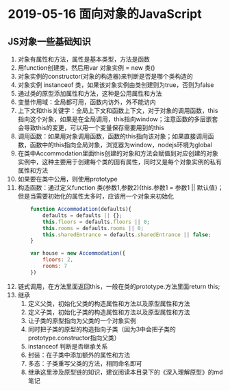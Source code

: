 # 2019-05-16 面向对象的JavaScript

## JS对象一些基础知识
1. 对象有属性和方法，属性是基本类型，方法是函数
2. 用function创建类，然后用var 对象实例 = new 类()
3. 对象实例的constructor(对象的构造器)来判断是否是哪个类构造的
4. 对象实例 instanceof 类，如果该对象实例由类创建则为true，否则为false
5. 通过类的原型添加属性和方法，这种是公用属性和方法
6. 变量作用域：全局都可用，函数内访外，外不能访内
7. 上下文和this关键字：全局上下文和函数上下文，对于对象的调用函数，this指向这个对象，如果是在全局调用，this指向window；注意函数的多层嵌套会导致this的变更，可以用一个变量保存需要用到的this
8. 调用函数：如果用对象调用函数，函数的this指向该对象；如果直接调用函数，函数中的this指向全局对象，浏览器为window，nodejs环境为global
9. 在类中Accommodation里面this创建的对象和方法会赋值到对应创建的对象实例中，这种主要用于创建每个类的固有属性，同时又是每个对象实例的私有属性和方法
10. 如果要在类中公用，则使用prototype
11. 构造函数：通过定义function 类(参数1,参数2){this.参数1 = 参数1 || 默认值}；但是当需要初始化的属性太多时，应该用一个对象来初始化
    ```js
        function Accommodation(defaults){
            defaults = defaults || {};
            this.floors = defaults.floors || 0;
            this.rooms = defaults.rooms || 0;
            this.sharedEntrance = defaults.sharedEntrance || false;
        }

        var house = new Accommodation({
            floors: 2,
            rooms: 7
        })
    ```
12. 链式调用，在方法里面返回this，一般在类的prototype.方法里面return this;
13. 继承
    1.  定义父类，初始化父类的构造属性和方法以及原型属性和方法
    2.  定义子类，初始化子类的构造属性和方法以及原型属性和方法
    3.  让子类的原型指向为父类的一个对象实例
    4.  同时把子类的原型的构造指向子类（因为3中会把子类的prototype.constructor指向父类）
    5.  instanceof 判断是否继承关系
    6.  封装：在子类中添加额外的属性和方法
    7.  多态：子类重写父类的方法，相同命名即可
    8.  继承这里涉及原型链的知识，建议阅读本目录下的《深入理解原型》的md笔记